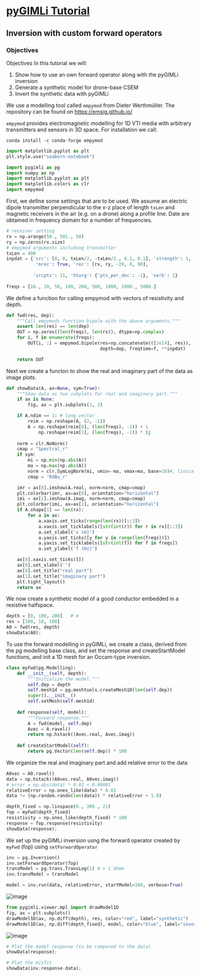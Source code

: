 # [pyGIMLi Tutorial](https://github.com/gimli-org/transform2021)

## Inversion with custom forward operators

### Objectives
Objectives
In this tutorial we will:

1. Show how to use an own forward operator along with the pyGIMLi inversion
2. Generate a synthetic model for drone-base CSEM
3. Invert the synthetic data with pyGIMLi

We use a modelling tool called ```empymod``` from Dieter Werthmüller. The repository can be found on https://emsig.github.io/

```empymod``` provides electromagnetic modelling for 1D VTI media with arbitrary transmitters and sensors in 3D space. For installation we call:

    conda install -c conda-forge empymod

```python
import matplotlib.pyplot as plt
plt.style.use("seaborn-notebook")
```
```python
import pygimli as pg
import numpy as np
import matplotlib.pyplot as plt
import matplotlib.colors as clr
import empymod
```
First, we define some settings that are to be used. We assume an electric dipole transmitter perpendicular to the x-z place of length ```txLen```
and magnetic receivers in the air (e.g. on a drone) along a profile line. Date are obtained in frequency domain for a number of frequencies.

```python
# receiver setting
rx = np.arange(50., 501., 50)
ry = np.zeros(rx.size)
# empymod arguments including transmitter
txLen = 400
inpdat = {'src': [0, 0, txLen/2, -txLen/2., 0.1, 0.1], 'strength': 1,  # ground
           'mrec': True, 'rec': [rx, ry, -20, 0, 90],                  # Hz air
                                                                       # 'mrec': False, 'rec': [rx, ry, 0.1, 90, 0],  # Ey ground
          'srcpts': 11, 'htarg': {'pts_per_dec': -1}, 'verb': 1}
                                                                       # frequencies
freqs = [10., 20, 50, 100, 200, 500, 1000, 2000., 5000.]               # Hz
```

We define a function for calling empymod with vectors of resistivity and depth.

```python
def fwd(res, dep):
    """Call empymods function bipole with the above arguments."""
    assert len(res) == len(dep)
    OUT = np.zeros((len(freqs), len(rx)), dtype=np.complex)
    for i, f in enumerate(freqs):
        OUT[i, :] = empymod.bipole(res=np.concatenate(([2e14], res)),
                                   depth=dep, freqtime=f, **inpdat)

    return OUT
```

Next we create a functon to show the real and imaginary part of the data as image plots.

```python
def showData(A, ax=None, sym=True):
    """Show data as two subplots for real and imaginary part."""
    if ax is None:
        fig, ax = plt.subplots(1, 2)

    if A.ndim == 1: # long vector
        reim = np.reshape(A, (2, -1))
        A = np.reshape(reim[0], (len(freqs), -1)) + \
            np.reshape(reim[1], (len(freqs), -1)) * 1j
 
    norm = clr.NoNorm()
    cmap = "Spectral_r"
    if sym:
        mi = np.min(np.abs(A))
        ma = np.max(np.abs(A))
        norm = clr.SymLogNorm(mi, vmin=-ma, vmax=ma, base=10)#, linscale=mi)
        cmap = 'RdBu_r'

    imr = ax[0].imshow(A.real, norm=norm, cmap=cmap)
    plt.colorbar(imr, ax=ax[0], orientation="horizontal")
    imi = ax[1].imshow(A.imag, norm=norm, cmap=cmap)
    plt.colorbar(imi, ax=ax[1], orientation="horizontal")
    if A.shape[1] == len(rx):
        for a in ax:
            a.xaxis.set_ticks(range(len(rx))[::3])
            a.xaxis.set_ticklabels([str(int(r)) for r in rx][::3])
            a.set_xlabel('x (m)')
            a.yaxis.set_ticks([y for y in range(len(freqs))])
            a.yaxis.set_ticklabels([str(int(f)) for f in freqs])
            a.set_ylabel('f (Hz)')

    ax[0].xaxis.set_ticks([])
    ax[0].set_xlabel('')
    ax[0].set_title("real part")
    ax[1].set_title("imaginary part")
    plt.tight_layout()
    return ax
```
    
We now create a synthetic model of a good conductor embedded in a resistive halfspace.
    
```python
depth = [0, 100, 200]   # m
res = [100, 10, 100]
A0 = fwd(res, depth)
showData(A0);
```

To use the forward modelling in pyGIMLi, we create a class, derived from the pg modelling base class, 
and set the response and createStartModel functions, and init a 1D mesh for an Occam-type inversion.

```python
class myFwd(pg.Modelling):
    def __init__(self, depth):
        """Initialize the model."""
        self.dep = depth
        self.mesh1d = pg.meshtools.createMesh1D(len(self.dep))
        super().__init__()
        self.setMesh(self.mesh1d)
    
    def response(self, model):
        """Forward response."""
        A = fwd(model, self.dep)
        Avec = A.ravel()
        return np.hstack((Avec.real, Avec.imag))
        
    def createStartModel(self):
        return pg.Vector(len(self.dep)) * 100
```


We organize the real and imaginary part and add relative error to the data

```python
A0vec = A0.ravel()
data = np.hstack((A0vec.real, A0vec.imag))
# error = np.abs(data) * 0.01 + 0.00001
relativeError = np.ones_like(data) * 0.01
data *= (np.random.randn(len(data)) * relativeError + 1.0)
```
```python
depth_fixed = np.linspace(0., 300., 21)
fop = myFwd(depth_fixed)
resistivity = np.ones_like(depth_fixed) * 100
response = fop.response(resistivity)
showData(response);
```

We set up the pyGIMLi inversion usng the forward operator created by ```myFwd``` (fop) using ```setForwardOperator```

```python
inv = pg.Inversion()
inv.setForwardOperator(fop)
transModel = pg.trans.TransLog(1) # > 1 Ohmm
inv.transModel = transModel
```

```python
model = inv.run(data, relativeError, startModel=100, verbose=True)
```
![image](https://user-images.githubusercontent.com/101647060/181493514-0765ea62-be8f-4776-acbe-4e55c6f0d8e9.png)

```python
from pygimli.viewer.mpl import drawModel1D
fig, ax = plt.subplots()
drawModel1D(ax, np.diff(depth), res, color="red", label="synthetic")
drawModel1D(ax, np.diff(depth_fixed), model, color="blue", label="inverted")
```

![image](https://user-images.githubusercontent.com/101647060/181495311-fcc49be0-13de-4f56-b821-56e003cde073.png)

```python
# Plot the model response (to be compared to the data)
showData(response);
```

```python
# Plot the misfit
showData(inv.response-data);
```
